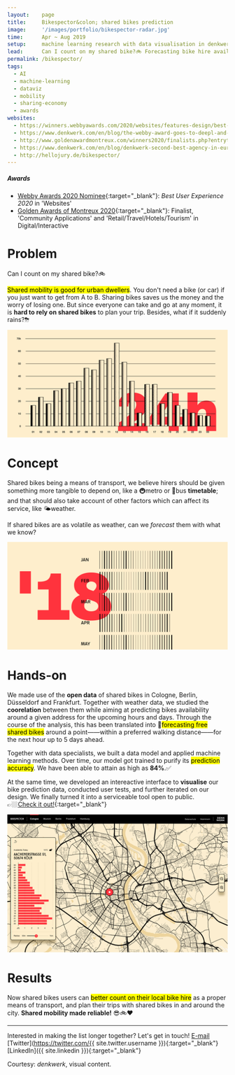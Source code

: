 ```yaml
---
layout:    page
title:     Bikespector&colon; shared bikes prediction
image:     '/images/portfolio/bikespector-radar.jpg'
time:      Apr ~ Aug 2019
setup:     machine learning research with data visualisation in denkwerk.
lead:      Can I count on my shared bike?🚲 Forecasting bike hire availability for reliable shared mobility.
permalink: /bikespector/
tags:
  - AI
  - machine-learning
  - dataviz
  - mobility
  - sharing-economy
  - awards
websites:
  - https://winners.webbyawards.com/2020/websites/features-design/best-user-experience/129177/bikespector
  - https://www.denkwerk.com/en/blog/the-webby-award-goes-to-deepl-and-denkwerk
  - http://www.goldenawardmontreux.com/winners2020/finalists.php?entrytype=DIGITAL%20/%20INTERACTIVE
  - https://www.denkwerk.com/en/blog/denkwerk-second-best-agency-in-europe-at-the-golden-award-of-montreux
  - http://hellojury.de/bikespector/
---
```


<div class="extras" markdown="1">

##### Awards

- [Webby Awards 2020 Nominee](https://winners.webbyawards.com/2020/websites/features-design/best-user-experience/129177/bikespector){:target="_blank"}: *Best User Experience 2020* in 'Websites'
- [Golden Awards of Montreux 2020](http://www.goldenawardmontreux.com/winners2020/finalists.php?entrytype=DIGITAL%20/%20INTERACTIVE){:target="_blank"}: Finalist, 'Community Applications' and 'Retail/Travel/Hotels/Tourism' in Digital/Interactive

</div>

# Problem
Can I count on my shared bike?🚲

<mark>Shared mobility is good for urban dwellers</mark>. You don't need a bike (or car) if you just want to get from A to B. Sharing bikes saves us the money and the worry of losing one. But since everyone can take and go at any moment, it is **hard to rely on shared bikes** to plan your trip. Besides, what if it suddenly rains?⛈

<!--- Add back video when live
<figure>
  <video autoplay loop muted>
    <source src="/videos/portfolio/ardi-logo.mp4" type="video/mp4">
  </video>
  <figcaption class="extras"></figcaption>
</figure>
--->

![Can we have a service timetable for shared bikes?](/images/portfolio/bikespector-shared-bikes-timetable.png)

# Concept
Shared bikes being a means of transport, we believe hirers should be given something more tangible to depend on, like a 🚇metro or 🚌bus **timetable**; and that should also take account of other factors which can affect its service, like 🌤weather.

If shared bikes are as volatile as weather, can we *forecast* them with what we know?

![If shared bikes are as volatile as weather, can we forecast them with what we know?](/images/portfolio/bikespector-machine-learning.png)

# Hands-on
We made use of the **open data** of shared bikes in Cologne, Berlin, Düsseldorf and Frankfurt. Together with weather data, we studied the **coorelation** between them while aiming at predicting bikes availability around a given address for the upcoming hours and days. Through the course of the analysis, this has been translated into 🤩<mark>forecasting free shared bikes</mark> around a point——within a preferred walking distance——for the next hour up to 5 days ahead.

Together with data specialists, we built a data model and applied machine learning methods. Over time, our model got trained to purify its <mark>prediction accuracy</mark>. We have been able to attain as high as **84%**.✅

At the same time, we developed an intereactive interface to **visualise** our bike prediction data, conducted user tests, and further iterated on our design. We finally turned it into a serviceable tool open to public.  
👉🏼[Check it out!](https://www.bikespector.de){:target="_blank"}

![Bikespector interface, forecasting shared bikes availability from the next hour up to 5 days ahead!](/images/portfolio/bikespector-UI.png)

# Results
Now shared bikes users can <mark>better count on their local bike hire</mark> as a proper means of transport, and plan their trips with shared bikes in and around the city. **Shared mobility made reliable!** 😎🚲❤️

-------

Interested in making the list longer together? Let's get in touch! [E-mail](mailto:kei.khcheung@gmail.com) [Twitter](https://twitter.com/{{ site.twitter.username }}){:target="_blank"} [LinkedIn]({{ site.linkedin }}){:target="_blank"}

<div class="extras" markdown="1">
Courtesy: <i>denkwerk</i>, visual content.
</div>
